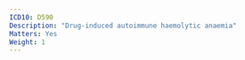 ```yaml
---
ICD10: D590
Description: "Drug-induced autoimmune haemolytic anaemia"
Matters: Yes
Weight: 1
---
```

